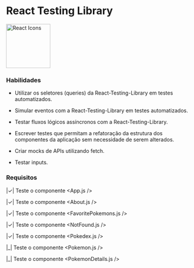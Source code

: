 # React Testing Library
<img src="https://upload.wikimedia.org/wikipedia/commons/thumb/a/a7/React-icon.svg/1280px-React-icon.svg.png" width="120" alt="React Icons">

### Habilidades

* Utilizar os seletores (queries) da React-Testing-Library em testes automatizados.

*  Simular eventos com a React-Testing-Library em testes automatizados.

* Testar fluxos lógicos assíncronos com a React-Testing-Library.

* Escrever testes que permitam a refatoração da estrutura dos componentes da aplicação sem necessidade de serem alterados.

* Criar mocks de APIs utilizando fetch.

*  Testar inputs.

### Requisitos

|&check;| Teste o componente <App.js />

|&check;| Teste o componente <About.js />

 |&check;| Teste o componente <FavoritePokemons.js />

|&check;| Teste o componente <NotFound.js />

|&check;| Teste o componente <Pokedex.js />

|_| Teste o componente <Pokemon.js />

|_| Teste o componente <PokemonDetails.js />

<!-- |checked|unchecked|crossed|
|---|---|---|
|&check;|_|&cross;| -->
